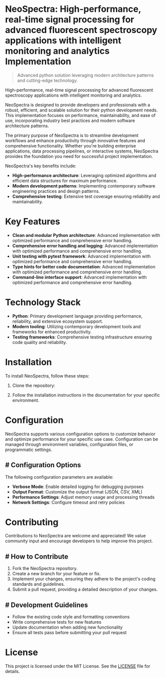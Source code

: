 <!-- fallback_NeoSpectra_20250802211239_38622 -->

# NeoSpectra: High-performance, real-time signal processing for advanced fluorescent spectroscopy applications with intelligent monitoring and analytics Implementation
> Advanced python solution leveraging modern architecture patterns and cutting-edge technology.

High-performance, real-time signal processing for advanced fluorescent spectroscopy applications with intelligent monitoring and analytics.

NeoSpectra is designed to provide developers and professionals with a robust, efficient, and scalable solution for their python development needs. This implementation focuses on performance, maintainability, and ease of use, incorporating industry best practices and modern software architecture patterns.

The primary purpose of NeoSpectra is to streamline development workflows and enhance productivity through innovative features and comprehensive functionality. Whether you're building enterprise applications, data processing pipelines, or interactive systems, NeoSpectra provides the foundation you need for successful project implementation.

NeoSpectra's key benefits include:

* **High-performance architecture**: Leveraging optimized algorithms and efficient data structures for maximum performance.
* **Modern development patterns**: Implementing contemporary software engineering practices and design patterns.
* **Comprehensive testing**: Extensive test coverage ensuring reliability and maintainability.

# Key Features

* **Clean and modular Python architecture**: Advanced implementation with optimized performance and comprehensive error handling.
* **Comprehensive error handling and logging**: Advanced implementation with optimized performance and comprehensive error handling.
* **Unit testing with pytest framework**: Advanced implementation with optimized performance and comprehensive error handling.
* **Type hints for better code documentation**: Advanced implementation with optimized performance and comprehensive error handling.
* **Command-line interface support**: Advanced implementation with optimized performance and comprehensive error handling.

# Technology Stack

* **Python**: Primary development language providing performance, reliability, and extensive ecosystem support.
* **Modern tooling**: Utilizing contemporary development tools and frameworks for enhanced productivity.
* **Testing frameworks**: Comprehensive testing infrastructure ensuring code quality and reliability.

# Installation

To install NeoSpectra, follow these steps:

1. Clone the repository:


2. Follow the installation instructions in the documentation for your specific environment.

# Configuration

NeoSpectra supports various configuration options to customize behavior and optimize performance for your specific use case. Configuration can be managed through environment variables, configuration files, or programmatic settings.

## # Configuration Options

The following configuration parameters are available:

* **Verbose Mode**: Enable detailed logging for debugging purposes
* **Output Format**: Customize the output format (JSON, CSV, XML)
* **Performance Settings**: Adjust memory usage and processing threads
* **Network Settings**: Configure timeout and retry policies

# Contributing

Contributions to NeoSpectra are welcome and appreciated! We value community input and encourage developers to help improve this project.

## # How to Contribute

1. Fork the NeoSpectra repository.
2. Create a new branch for your feature or fix.
3. Implement your changes, ensuring they adhere to the project's coding standards and guidelines.
4. Submit a pull request, providing a detailed description of your changes.

## # Development Guidelines

* Follow the existing code style and formatting conventions
* Write comprehensive tests for new features
* Update documentation when adding new functionality
* Ensure all tests pass before submitting your pull request

# License

This project is licensed under the MIT License. See the [LICENSE](https://github.com/ludo53/NeoSpectra/blob/main/LICENSE) file for details.
